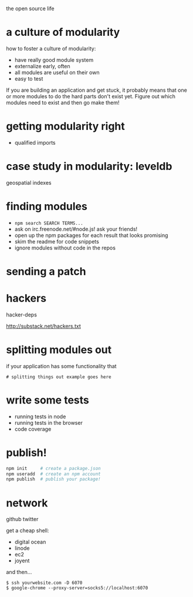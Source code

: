 the open source life

# a culture of modularity

how to foster a culture of modularity:

* have really good module system
* externalize early, often
* all modules are useful on their own
* easy to test

If you are building an application and get stuck, it probably means that one or
more modules to do the hard parts don't exist yet. Figure out which modules need
to exist and then go make them!

# getting modularity right

* qualified imports

# case study in modularity: leveldb

geospatial indexes

# finding modules

* `npm search SEARCH TERMS...`
* ask on irc.freenode.net/#node.js! ask your friends!
* open up the npm packages for each result that looks promising
* skim the readme for code snippets
* ignore modules without code in the repos

# sending a patch

# hackers

hacker-deps

http://substack.net/hackers.txt

# splitting modules out

if your application has some functionality that

```
# splitting things out example goes here
```

# write some tests

* running tests in node
* running tests in the browser
* code coverage

# publish!

``` bash
npm init     # create a package.json
npm useradd  # create an npm account
npm publish  # publish your package!
```

# network

github
twitter

get a cheap shell:

* digital ocean
* linode
* ec2
* joyent

and then...

```
$ ssh yourwebsite.com -D 6070
$ google-chrome --proxy-server=socks5://localhost:6070
```
